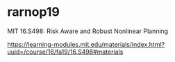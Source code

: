 # rarnop19
MIT 16.S498: Risk Aware and Robust Nonlinear Planning 

https://learning-modules.mit.edu/materials/index.html?uuid=/course/16/fa19/16.S498#materials
